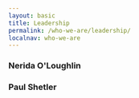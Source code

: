 ```yaml
---
layout: basic
title: Leadership
permalink: /who-we-are/leadership/
localnav: who-we-are
---
```


### Nerida O'Loughlin

### Paul Shetler

